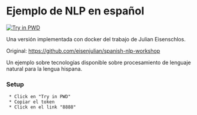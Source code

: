 # Ejemplo de NLP en español

<a href="http://labs.play-with-docker.com/?stack=/sebasjm/spanish-nlp-workshop">
<img src="https://camo.githubusercontent.com/015b87ebc1ecffe10832e34ea8a44ce1af0cd35b/68747470733a2f2f63646e2e7261776769742e636f6d2f706c61792d776974682d646f636b65722f737461636b732f63666632323433382f6173736574732f696d616765732f627574746f6e2e706e67" alt="Try in PWD" data-canonical-src="https://cdn.rawgit.com/play-with-docker/stacks/cff22438/assets/images/button.png" style="max-width:100%;">
</a>

Una versión implementada con docker del trabajo de Julian Eisenschlos. 

Original: https://github.com/eisenjulian/spanish-nlp-workshop

Un ejemplo sobre tecnologías disponible sobre procesamiento de lenguaje natural para la lengua hispana.

### Setup
```
 * Click en "Try in PWD"
 * Copiar el token
 * Click en el link "8888"
 ```
